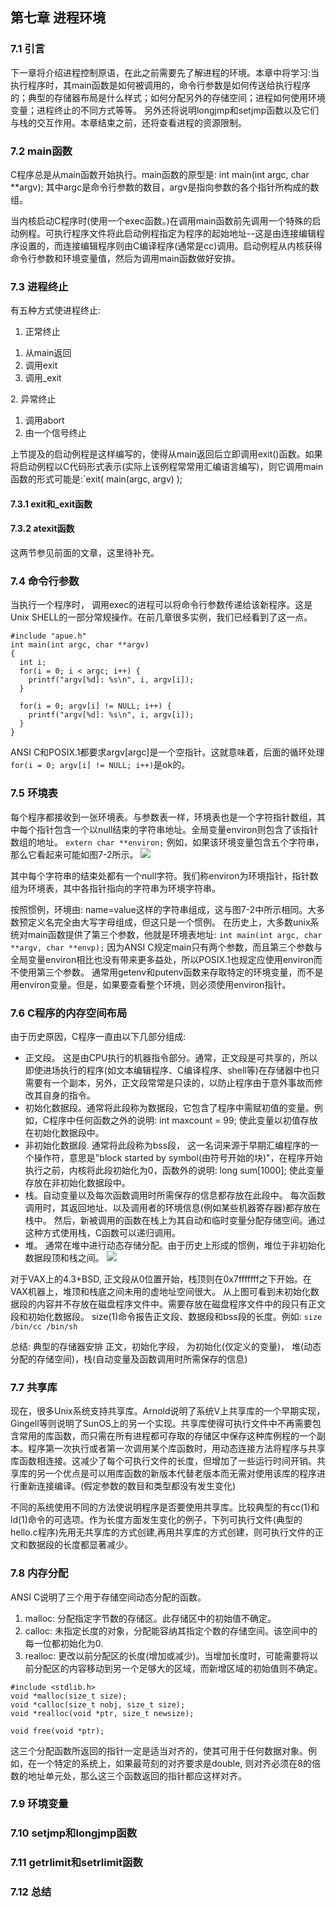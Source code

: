 ## 第七章 进程环境

### 7.1 引言
  下一章将介绍进程控制原语，在此之前需要先了解进程的环境。本章中将学习:当执行程序时，其main函数是如何被调用的，命令行参数是如何传送给执行程序的；典型的存储器布局是什么样式；如何分配另外的存储空间；进程如何使用环境变量；进程终止的不同方式等等。
  另外还将说明longjmp和setjmp函数以及它们与栈的交互作用。本章结束之前，还将查看进程的资源限制。

### 7.2 main函数
  C程序总是从main函数开始执行。main函数的原型是: int main(int argc, char **argv);
  其中argc是命令行参数的数目，argv是指向参数的各个指针所构成的数组。
  
  当内核启动C程序时(使用一个exec函数。)在调用main函数前先调用一个特殊的启动例程。可执行程序文件将此启动例程指定为程序的起始地址--这是由连接编辑程序设置的，而连接编辑程序则由C编译程序(通常是cc)调用。启动例程从内核获得命令行参数和环境变量值，然后为调用main函数做好安排。

### 7.3 进程终止
  有五种方式使进程终止:
  1. 正常终止
  <ol>
    <li>从main返回</li>
    <li>调用exit</li>
    <li>调用_exit</li>
  </ol>
  2. 异常终止
  <ol>
    <li>调用abort</li>
    <li>由一个信号终止</li>
  </ol>

  上节提及的启动例程是这样编写的，使得从main返回后立即调用exit()函数。如果将启动例程以C代码形式表示(实际上该例程常常用汇编语言编写)，则它调用main函数的形式可能是:`exit( main(argc, argv) );

#### 7.3.1 exit和_exit函数
#### 7.3.2 atexit函数
  这两节参见前面的文章，这里待补充。

### 7.4 命令行参数
  当执行一个程序时， 调用exec的进程可以将命令行参数传递给该新程序。这是Unix SHELL的一部分常规操作。在前几章很多实例，我们已经看到了这一点。
```
#include "apue.h"
int main(int argc, char **argv)
{
  int i;
  for(i = 0; i < argc; i++) {
    printf("argv[%d]: %s\n", i, argv[i]);
  }

  for(i = 0; argv[i] != NULL; i++) {
    printf("argv[%d]: %s\n", i, argv[i]);
  }
}
```
  ANSI C和POSIX.1都要求argv[argc]是一个空指针。这就意味着，后面的循环处理`for(i = 0; argv[i] != NULL; i++)`是ok的。

### 7.5 环境表
  每个程序都接收到一张环境表。与参数表一样，环境表也是一个字符指针数组，其中每个指针包含一个以null结束的字符串地址。全局变量environ则包含了该指针数组的地址。
  `extern char **environ;`
  例如，如果该环境变量包含五个字符串，那么它看起来可能如图7-2所示。
  ![](https://github.com/walkerqiao/walkman/blob/master/images/APUE/environ_demo.png)
  
  其中每个字符串的结束处都有一个null字符。我们称environ为环境指针，指针数组为环境表，其中各指针指向的字符串为环境字符串。
  
  按照惯例，环境由: name=value这样的字符串组成，这与图7-2中所示相同。大多数预定义名完全由大写字母组成，但这只是一个惯例。
  在历史上，大多数unix系统对main函数提供了第三个参数，他就是环境表地址:
  `int main(int argc, char **argv, char **envp);`
  因为ANSI C规定main只有两个参数，而且第三个参数与全局变量environ相比也没有带来更多益处，所以POSIX.1也规定应使用environ而不使用第三个参数。 通常用getenv和putenv函数来存取特定的环境变量，而不是用environ变量。但是，如果要查看整个环境，则必须使用environ指针。

### 7.6 C程序的内存空间布局
  由于历史原因，C程序一直由以下几部分组成:
  * 正文段。 这是由CPU执行的机器指令部分。通常，正文段是可共享的，所以即使进场执行的程序(如文本编辑程序、C编译程序、shell等)在存储器中也只需要有一个副本，另外，正文段常常是只读的，以防止程序由于意外事故而修改其自身的指令。
  * 初始化数据段。通常将此段称为数据段，它包含了程序中需赋初值的变量。例如，C程序中任何函数之外的说明: int maxcount = 99; 使此变量以初值存放在初始化数据段中。
  * 非初始化数据段. 通常将此段称为bss段， 这一名词来源于早期汇编程序的一个操作符，意思是"block started by symbol(由符号开始的块)"，在程序开始执行之前，内核将此段初始化为0，函数外的说明: long sum[1000]; 使此变量存放在非初始化数据段中。
  * 栈。自动变量以及每次函数调用时所需保存的信息都存放在此段中。 每次函数调用时，其返回地址、以及调用者的环境信息(例如某些机器寄存器)都存放在栈中。 然后，新被调用的函数在栈上为其自动和临时变量分配存储空间。通过这种方式使用栈，C函数可以递归调用。
  * 堆。 通常在堆中进行动态存储分配。由于历史上形成的惯例，堆位于非初始化数据段顶和栈之间。
  ![](https://github.com/walkerqiao/walkman/blob/master/images/APUE/storage_structure.png)

  对于VAX上的4.3+BSD, 正文段从0位置开始，栈顶则在0x7fffffff之下开始。在VAX机器上，堆顶和栈底之间未用的虚地址空间很大。
  从上图可看到未初始化数据段的内容并不存放在磁盘程序文件中。需要存放在磁盘程序文件中的段只有正文段和初始化数据段。
  size(1)命令报告正文段、数据段和bss段的长度。例如: `size /bin/cc /bin/sh`
  
  总结:
  典型的存储器安排 正文，初始化字段， 为初始化(仅定义的变量)， 堆(动态分配的存储空间)，栈(自动变量及函数调用时所需保存的信息)
  
### 7.7 共享库
  现在，很多Unix系统支持共享库。Arnold说明了系统V上共享库的一个早期实现，Gingell等则说明了SunOS上的另一个实现。共享库使得可执行文件中不再需要包含常用的库函数，而只需在所有进程都可存取的存储区中保存这种库例程的一个副本。程序第一次执行或者第一次调用某个库函数时，用动态连接方法将程序与共享库函数相连接。这减少了每个可执行文件的长度，但增加了一些运行时间开销。共享库的另一个优点是可以用库函数的新版本代替老版本而无需对使用该库的程序进行重新连接编译。(假定参数的数目和类型都没有发生变化)
  
  不同的系统使用不同的方法使说明程序是否要使用共享库。比较典型的有cc(1)和ld(1)命令的可选项。作为长度方面发生变化的例子，下列可执行文件(典型的hello.c程序)先用无共享库的方式创建,再用共享库的方式创建，则可执行文件的正文和数据段的长度都显著减少。
  
  

### 7.8 内存分配
  ANSI C说明了三个用于存储空间动态分配的函数。
  1. malloc: 分配指定字节数的存储区。此存储区中的初始值不确定。
  2. calloc: 未指定长度的对象，分配能容纳其指定个数的存储空间。该空间中的每一位都初始化为0.
  3. realloc: 更改以前分配区的长度(增加或减少)。当增加长度时，可能需要将以前分配区的内容移动到另一个足够大的区域，而新增区域的初始值则不确定。
```
#include <stdlib.h>
void *malloc(size_t size);
void *calloc(size_t nobj, size_t size);
void *realloc(void *ptr, size_t newsize);

void free(void *ptr);
```
  这三个分配函数所返回的指针一定是适当对齐的，使其可用于任何数据对象。例如，在一个特定的系统上，如果最苛刻的对齐要求是double, 则对齐必须在8的倍数的地址单元处，那么这三个函数返回的指针都应这样对齐。
  
  

### 7.9 环境变量

### 7.10 setjmp和longjmp函数

### 7.11 getrlimit和setrlimit函数

### 7.12 总结
